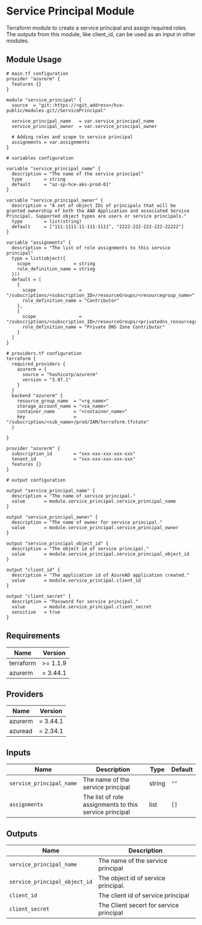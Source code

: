 # Service Principal Module

Terraform module to create a service principal and assign required roles. The outputs from this module, like client_id, can be used as an input in other modules.

## Module Usage

```hcl
# main.tf configuration
provider "azurerm" {
  features {}
}

module "service_principal" {
  source  = "git::https://<git_address>/hce-public/modules.git//ServicePrincipal"

  service_principal_name   = var.service_principal_name
  service_principal_owner  = var.service_principal_owner

  # Adding roles and scope to service principal
  assignments = var.assignments
}
```

```hcl
# variables configuration

variable "service_principal_name" {
  description = "The name of the service principal"
  type        = string
  default     = "az-sp-hce-aks-prod-01"
}

variable "service_principal_owner" {
  description = "A set of object IDs of principals that will be granted ownership of both the AAD Application and associated Service Principal. Supported object types are users or service principals."
  type        = list(string)
  default     = ["111-1111-11-111-1111", "2222-222-222-222-22222"]
}

variable "assignments" {
  description = "The list of role assignments to this service principal"
  type = list(object({
    scope                = string
    role_definition_name = string
  }))
  default = [
    {
      scope                = "/subscriptions/<subscription_ID>/resourceGroups/<resourcegroup_name>"
      role_definition_name = "Contributor"
    },
    {
      scope                = "/subscriptions/<subscription_ID>/resourceGroups/<privatedns_resourcegroup_name>/providers/Microsoft.Network/privateDnsZones/privatelink.westeurope.azmk8s.io"
      role_definition_name = "Private DNS Zone Contributor"
    }
  ]
}

```
```hcl
# providers.tf configuration
terraform {
  required_providers {
    azurerm = {
      source = "hashicorp/azurerm"
      version = "3.97.1"
    }
  }
  backend "azurerm" {
    resource_group_name  = "<rg_name>"
    storage_account_name = "<sa_name>"
    container_name       = "<container_name>"
    key                  = "/subscription/<sub_name>/prod/IAM/terraform.tfstate"
  }

}

provider "azurerm" {
  subscription_id        = "xxx-xxx-xxx-xxx-xxx"
  tenant_id              = "xxx-xxx-xxx-xxx-xxx"
  features {}
}
```
```hcl
# output configuration

output "service_principal_name" {
  description = "The name of service principal."
  value       = module.service_principal.service_principal_name
}

output "service_principal_owner" {
  description = "The name of owner for service principal."
  value       = module.service_principal.service_principal_owner
}

output "service_principal_object_id" {
  description = "The object id of service principal."
  value       = module.service_principal.service_principal_object_id
}

output "client_id" {
  description = "The application id of AzureAD application created."
  value       = module.service_principal.client_id
}

output "client_secret" {
  description = "Password for service principal."
  value       = module.service_principal.client_secret
  sensitive   = true
}

```

## Requirements

Name | Version
-----|--------
terraform | >= 1.1.9
azurerm | = 3.44.1

## Providers

| Name | Version |
|------|---------|
azurerm | = 3.44.1
azuread | = 2.34.1

## Inputs

Name | Description | Type | Default
---- | ----------- | ---- | -------
`service_principal_name` | The name of the service principal| string | `""`
`assignments`|The list of role assignments to this service principal|list|`[]`

## Outputs

|Name | Description|
|---- | -----------|
`service_principal_name`|The name of the service principal
`service_principal_object_id`|The object id of service principal.
`client_id`|The client id of service principal
`client_secret`|The Client secert for service principal
